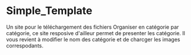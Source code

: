 # Simple_Template
Un site pour le téléchargement des fichiers
Organiser en catégorie par catégorie, ce site resposive d'ailleur permet de presenter les catégorie. Il vous revient à modifier le nom des catégorie et de charcger les images correspodants. 
